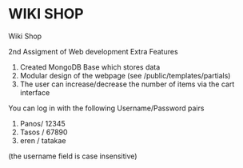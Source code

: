 # WIKI SHOP
Wiki Shop

2nd Assigment of Web development
Extra Features
1. Created MongoDB Base which stores data
2. Modular design of the webpage (see /public/templates/partials)
3. The user can increase/decrease the number of items via the cart interface

You can log in with the following Username/Password pairs
1. Panos/ 12345
2. Tasos / 67890
3. eren / tatakae

(the username field is case insensitive)

